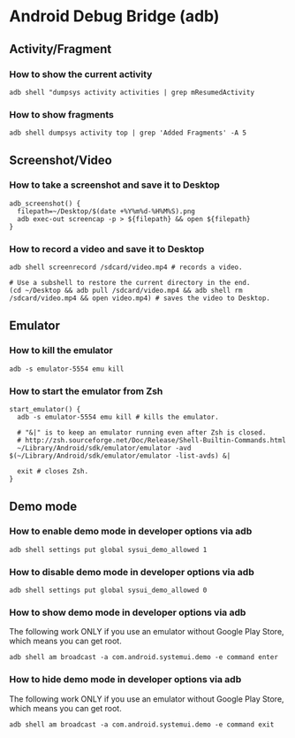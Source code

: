 # Android Debug Bridge (adb)
## Activity/Fragment
### How to show the current activity
```shell
adb shell "dumpsys activity activities | grep mResumedActivity
```

### How to show fragments
```shell
adb shell dumpsys activity top | grep 'Added Fragments' -A 5
```

## Screenshot/Video
### How to take a screenshot and save it to Desktop
```shell
adb_screenshot() {
  filepath=~/Desktop/$(date +%Y%m%d-%H%M%S).png
  adb exec-out screencap -p > ${filepath} && open ${filepath}
}
```

### How to record a video and save it to Desktop
```shell
adb shell screenrecord /sdcard/video.mp4 # records a video.

# Use a subshell to restore the current directory in the end.
(cd ~/Desktop && adb pull /sdcard/video.mp4 && adb shell rm /sdcard/video.mp4 && open video.mp4) # saves the video to Desktop.
```

## Emulator
### How to kill the emulator
```shell
adb -s emulator-5554 emu kill
```

### How to start the emulator from Zsh
```shell
start_emulator() {
  adb -s emulator-5554 emu kill # kills the emulator.

  # "&|" is to keep an emulator running even after Zsh is closed.
  # http://zsh.sourceforge.net/Doc/Release/Shell-Builtin-Commands.html
  ~/Library/Android/sdk/emulator/emulator -avd $(~/Library/Android/sdk/emulator/emulator -list-avds) &|

  exit # closes Zsh.
}
```

## Demo mode
### How to enable demo mode in developer options via adb
```shell
adb shell settings put global sysui_demo_allowed 1
```

### How to disable demo mode in developer options via adb
```shell
adb shell settings put global sysui_demo_allowed 0
```

### How to show demo mode in developer options via adb
The following work ONLY if you use an emulator without Google Play Store, which means you can get root.
```shell
adb shell am broadcast -a com.android.systemui.demo -e command enter
```

### How to hide demo mode in developer options via adb
The following work ONLY if you use an emulator without Google Play Store, which means you can get root.
```shell
adb shell am broadcast -a com.android.systemui.demo -e command exit
```

